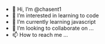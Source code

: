 - 👋 Hi, I’m @chasent1
- 👀 I’m interested in learning to code 
- 🌱 I’m currently learning javascript 
- 💞️ I’m looking to collaborate on ...
- 📫 How to reach me ...

<!---
chasent1/chasent1 is a ✨ special ✨ repository because its `README.md` (this file) appears on your GitHub profile.
You can click the Preview link to take a look at your changes.
--->
